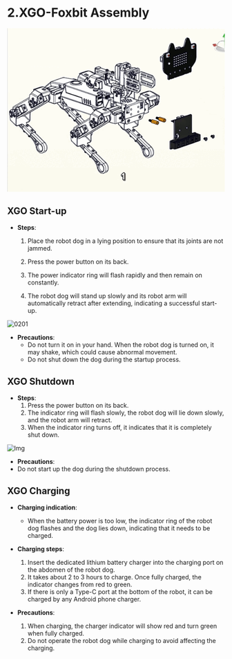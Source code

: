 # 2.XGO-Foxbit Assembly

![0203](media/0203.gif)


## XGO Start-up

* **Steps**:

  1. Place the robot dog in a lying position to ensure that its joints are not jammed.
  
  2. Press the power button on its back.
  3. The power indicator ring will flash rapidly and then remain on constantly.
  4. The robot dog will stand up slowly and its robot arm will automatically retract after extending, indicating a successful start-up.

![0201](media/0201.gif)


* **Precautions**:
  * Do not turn it on in your hand. When the robot dog is turned on, it may shake, which could cause abnormal movement.
  * Do not shut down the dog during the startup process.

## XGO Shutdown

* **Steps**:
  1. Press the power button on its back.
  2. The indicator ring will flash slowly, the robot dog will lie down slowly, and the robot arm will retract.
  3. When the indicator ring turns off, it indicates that it is completely shut down.


![Img](./media/0202.gif)


* **Precautions**:
* Do not start up the dog during the shutdown process.

## XGO Charging

* **Charging indication**:
  * When the battery power is too low, the indicator ring of the robot dog flashes and the dog lies down, indicating that it needs to be charged.

* **Charging steps**:
   1. Insert the dedicated lithium battery charger into the charging port on the abdomen of the robot dog.
   2. It takes about 2 to 3 hours to charge. Once fully charged, the indicator changes from red to green.
   3. If there is only a Type-C port at the bottom of the robot, it can be charged by any Android phone charger.
* **Precautions**:
  1.  When charging, the charger indicator will show red and turn green when fully charged.
  2.  Do not operate the robot dog while charging to avoid affecting the charging.
